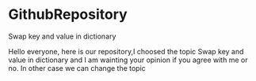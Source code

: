 # GithubRepository
Swap key and value in dictionary

Hello everyone, here is our repository,I choosed the topic Swap key and value in dictionary and I am wainting your opinion if you agree with me or no. In other case we can change the topic
